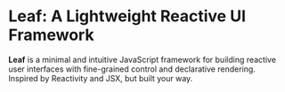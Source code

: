 # Leaf: A Lightweight Reactive UI Framework

**Leaf** is a minimal and intuitive JavaScript framework for building reactive user interfaces with fine-grained control and declarative rendering.  
Inspired by Reactivity and JSX, but built your way.
